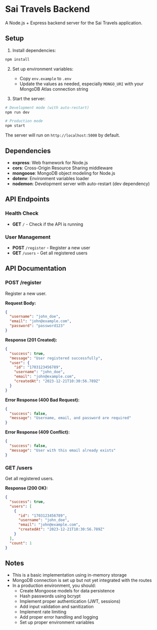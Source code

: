 # Sai Travels Backend

A Node.js + Express backend server for the Sai Travels application.

## Setup

1. Install dependencies:
```bash
npm install
```

2. Set up environment variables:
   - Copy `env.example` to `.env`
   - Update the values as needed, especially `MONGO_URI` with your MongoDB Atlas connection string

3. Start the server:
```bash
# Development mode (with auto-restart)
npm run dev

# Production mode
npm start
```

The server will run on `http://localhost:5000` by default.

## Dependencies

- **express**: Web framework for Node.js
- **cors**: Cross-Origin Resource Sharing middleware
- **mongoose**: MongoDB object modeling for Node.js
- **dotenv**: Environment variables loader
- **nodemon**: Development server with auto-restart (dev dependency)

## API Endpoints

### Health Check
- **GET** `/` - Check if the API is running

### User Management
- **POST** `/register` - Register a new user
- **GET** `/users` - Get all registered users

## API Documentation

### POST /register
Register a new user.

**Request Body:**
```json
{
  "username": "john_doe",
  "email": "john@example.com",
  "password": "password123"
}
```

**Response (201 Created):**
```json
{
  "success": true,
  "message": "User registered successfully",
  "user": {
    "id": "1703123456789",
    "username": "john_doe",
    "email": "john@example.com",
    "createdAt": "2023-12-21T10:30:56.789Z"
  }
}
```

**Error Response (400 Bad Request):**
```json
{
  "success": false,
  "message": "Username, email, and password are required"
}
```

**Error Response (409 Conflict):**
```json
{
  "success": false,
  "message": "User with this email already exists"
}
```

### GET /users
Get all registered users.

**Response (200 OK):**
```json
{
  "success": true,
  "users": [
    {
      "id": "1703123456789",
      "username": "john_doe",
      "email": "john@example.com",
      "createdAt": "2023-12-21T10:30:56.789Z"
    }
  ],
  "count": 1
}
```

## Notes

- This is a basic implementation using in-memory storage
- MongoDB connection is set up but not yet integrated with the routes
- In a production environment, you should:
  - Create Mongoose models for data persistence
  - Hash passwords using bcrypt
  - Implement proper authentication (JWT, sessions)
  - Add input validation and sanitization
  - Implement rate limiting
  - Add proper error handling and logging
  - Set up proper environment variables 